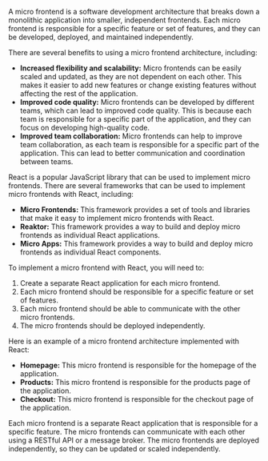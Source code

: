 A micro frontend is a software development architecture that breaks down a monolithic application into smaller, independent frontends. Each micro frontend is responsible for a specific feature or set of features, and they can be developed, deployed, and maintained independently.

There are several benefits to using a micro frontend architecture, including:

- **Increased flexibility and scalability:** Micro frontends can be easily scaled and updated, as they are not dependent on each other. This makes it easier to add new features or change existing features without affecting the rest of the application.
- **Improved code quality:** Micro frontends can be developed by different teams, which can lead to improved code quality. This is because each team is responsible for a specific part of the application, and they can focus on developing high-quality code.
- **Improved team collaboration:** Micro frontends can help to improve team collaboration, as each team is responsible for a specific part of the application. This can lead to better communication and coordination between teams.

React is a popular JavaScript library that can be used to implement micro frontends. There are several frameworks that can be used to implement micro frontends with React, including:

- **Micro Frontends:** This framework provides a set of tools and libraries that make it easy to implement micro frontends with React.
- **Reaktor:** This framework provides a way to build and deploy micro frontends as individual React applications.
- **Micro Apps:** This framework provides a way to build and deploy micro frontends as individual React components.

To implement a micro frontend with React, you will need to:

1. Create a separate React application for each micro frontend.
2. Each micro frontend should be responsible for a specific feature or set of features.
3. Each micro frontend should be able to communicate with the other micro frontends.
4. The micro frontends should be deployed independently.

Here is an example of a micro frontend architecture implemented with React:

- **Homepage:** This micro frontend is responsible for the homepage of the application.
- **Products:** This micro frontend is responsible for the products page of the application.
- **Checkout:** This micro frontend is responsible for the checkout page of the application.

Each micro frontend is a separate React application that is responsible for a specific feature. The micro frontends can communicate with each other using a RESTful API or a message broker. The micro frontends are deployed independently, so they can be updated or scaled independently.
